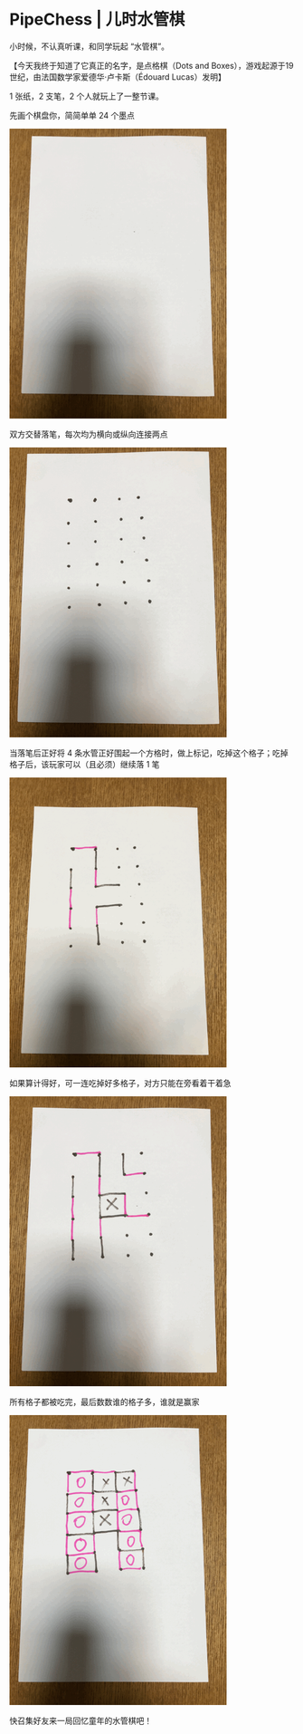 # PipeChess | 儿时水管棋

小时候，不认真听课，和同学玩起 “水管棋”。 

【今天我终于知道了它真正的名字，是点格棋（Dots and Boxes），游戏起源于19世纪，由法国数学家爱德华·卢卡斯（Édouard Lucas）发明】

1 张纸，2 支笔，2 个人就玩上了一整节课。 

先画个棋盘你，简简单单 24 个墨点

![](https://github.com/taojy123/PipeChess/raw/master/static/img/t01.gif)
 

双方交替落笔，每次均为横向或纵向连接两点

![](https://github.com/taojy123/PipeChess/raw/master/static/img/t02.gif)


当落笔后正好将 4 条水管正好围起一个方格时，做上标记，吃掉这个格子；吃掉格子后，该玩家可以（且必须）继续落 1 笔

![](https://github.com/taojy123/PipeChess/raw/master/static/img/t03.gif)


如果算计得好，可一连吃掉好多格子，对方只能在旁看着干着急

![](https://github.com/taojy123/PipeChess/raw/master/static/img/t04.gif)


所有格子都被吃完，最后数数谁的格子多，谁就是赢家

![](https://github.com/taojy123/PipeChess/raw/master/static/img/t05.gif)
 

快召集好友来一局回忆童年的水管棋吧！ 
